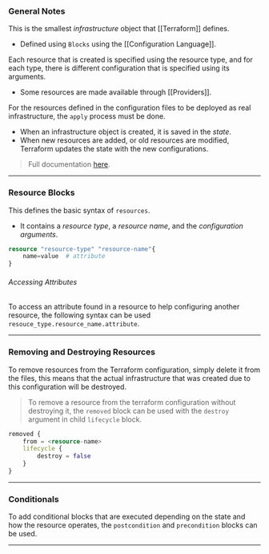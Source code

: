 ### General Notes

This is the smallest *infrastructure* object that [[Terraform]] defines.
- Defined using `Blocks` using the [[Configuration Language]].

Each resource that is created is specified using the resource type, and for each type, there is different configuration that is specified using its arguments.
- Some resources are made available through [[Providers]].

For the resources defined in the configuration files to be deployed as real infrastructure, the `apply` process must be done.
- When an infrastructure object is created, it is saved in the *state*.
- When new resources are added, or old resources are modified, Terraform updates the state with the new configurations.

> Full documentation [here](https://developer.hashicorp.com/terraform/language/resources).

---
### Resource Blocks

This defines the basic syntax of `resources`.
- It contains a *resource type*, a *resource name*, and the *configuration arguments*.

```terraform
resource "resource-type" "resource-name"{
	name=value  # attribute
}
```

###### Accessing Attributes

To access an attribute found in a resource to help configuring another resource, the following syntax can be used `resouce_type.resource_name.attribute`.

---
### Removing and Destroying Resources

To remove resources from the Terraform configuration, simply delete it from the files, this means that the actual infrastructure that was created due to this configuration will be destroyed.

> To remove a resource from the terraform configuration without destroying it, the `removed` block can be used with the `destroy` argument in child `lifecycle` block.

```terraform
removed {
	from = <resource-name>
	lifecycle {
		destroy = false
	}
}
```

---
### Conditionals

To add conditional blocks that are executed depending on the state and how the resource operates, the `postcondition` and `precondition` blocks can be used.

---
